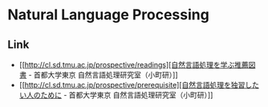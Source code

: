 # Natural Language Processing
## Link
- [[http://cl.sd.tmu.ac.jp/prospective/readings][自然言語処理を学ぶ推薦図書 - 首都大学東京 自然言語処理研究室（小町研）]]
- [[http://cl.sd.tmu.ac.jp/prospective/prerequisite][自然言語処理を独習したい人のために - 首都大学東京 自然言語処理研究室（小町研）]]
